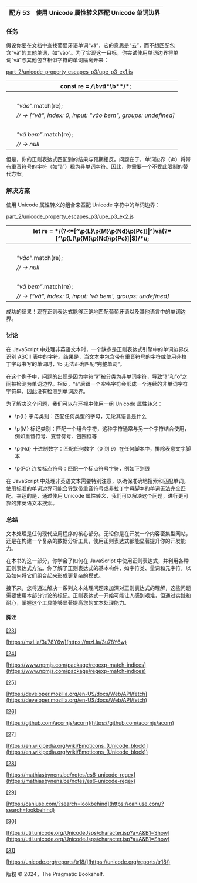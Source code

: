 | 配方 53 | 使用 Unicode 属性转义匹配 Unicode 单词边界 |
| --- | --- |

### 任务

假设你要在文档中查找葡萄牙语单词“vã”，它的意思是“去”，而不想匹配包含“vã”的其他单词，如“vão”。为了实现这一目标，你尝试使用单词边界将单词“vã”与其他包含相似字符的单词隔离开来：

[part_2/unicode_property_escapes_p3/upe_p3_ex1.js](http://media.pragprog.com/titles/fkjavascript/code/part_2/unicode_property_escapes_p3/upe_p3_ex1.js)

|   | **const** re = */**\b**vã**\b**/*; |
| --- | --- |
|   |  |
|   | *"vão"*.match(re); |
|   | *// → ["vã", index: 0, input: "vão bem", groups: undefined]* |
|   |  |
|   | *"vã bem"*.match(re); |
|   | *// → null* |

但是，你的正则表达式匹配到的结果与预期相反。问题在于，单词边界（\b）将带有重音符号的字符（如“ã”）视为非单词字符。因此，你需要一个不受此限制的替代方案。

### 解决方案

使用 Unicode 属性转义的组合来匹配 Unicode 字符中的单词边界：

[part_2/unicode_property_escapes_p3/upe_p3_ex2.js](http://media.pragprog.com/titles/fkjavascript/code/part_2/unicode_property_escapes_p3/upe_p3_ex2.js)

|   | **let** re = */**(?<**=**[^\p**{L}**\p**{M}**\p**{Nd}**\p**{Pc}**]**&#124;^**)**vã**(?=[^\p**{L}**\p**{M}**\p**{Nd}**\p**{Pc}**]**&#124;$**)**/*u; |
| --- | --- |
|   |  |
|   | *"vão"*.match(re); |
|   | *// → null* |
|   |  |
|   | *"vã bem"*.match(re); |
|   | *// → ["vã", index: 0, input: 'vã bem', groups: undefined]* |

成功的结果！现在正则表达式能够正确地匹配葡萄牙语以及其他语言中的单词边界。

### 讨论

在 JavaScript 中处理非英语文本时，一个缺点是正则表达式引擎中的单词边界仅识别 ASCII 表中的字符。结果是，当文本中包含带有重音符号的字符或使用非拉丁字母书写的单词时，\b 无法正确匹配“完整单词”。

在这个例子中，问题的出现是因为字符“ã”被分类为非单词字符，导致“ã”和“o”之间被检测为单词边界。相反，“ã”后跟一个空格字符会形成一个连续的非单词字符字符串，因此没有检测到单词边界。

为了解决这个问题，我们可以在环视中使用一组 Unicode 属性转义：

+   \p{L} 字母类别：匹配任何类型的字母，无论其语言是什么

+   \p{M} 标记类别：匹配一个组合字符，这种字符通常与另一个字符结合使用，例如重音符号、变音符号、包围框等

+   \p{Nd} 十进制数字：匹配任何数字（0 到 9）在任何脚本中，排除表意文字脚本

+   \p{Pc} 连接标点符号：匹配一个标点符号字符，例如下划线

在 JavaScript 中处理非英语文本需要特别注意，以确保准确地搜索和匹配单词。使用标准的单词边界可能会导致带重音符号或非拉丁字母脚本的单词无法完全匹配。幸运的是，通过使用 Unicode 属性转义，我们可以解决这个问题，进行更可靠的非英语文本搜索。

### 总结

文本处理是任何现代应用程序的核心部分。无论你是在开发一个内容密集型网站，还是在构建一个复杂的数据分析工具，使用正则表达式都能显著提升你的开发能力。

在本书的这一部分，你学会了如何在 JavaScript 中使用正则表达式，并利用各种正则表达式方法。你了解了正则表达式的基本构件，如字符类、量词和元字符，以及如何将它们组合起来形成更复杂的模式。

接下来，您将通过解决一系列文本处理问题来加深对正则表达式的理解，这些问题需要使用本部分讨论的标记。正则表达式一开始可能让人感到艰难，但通过实践和耐心，掌握这个工具能够显著提高您的文本处理能力。

#### 脚注

[[23]](f_0051.xhtml#FNPTR-23)

[https://mzl.la/3u78Y6w](https://mzl.la/3u78Y6w)

[[24]](f_0051.xhtml#FNPTR-24)

[https://www.npmjs.com/package/regexp-match-indices](https://www.npmjs.com/package/regexp-match-indices)

[[25]](f_0052.xhtml#FNPTR-25)

[https://developer.mozilla.org/en-US/docs/Web/API/fetch](https://developer.mozilla.org/en-US/docs/Web/API/fetch)

[[26]](f_0053.xhtml#FNPTR-26)

[https://github.com/acornjs/acorn](https://github.com/acornjs/acorn)

[[27]](f_0054.xhtml#FNPTR-27)

[https://en.wikipedia.org/wiki/Emoticons_(Unicode_block)](https://en.wikipedia.org/wiki/Emoticons_(Unicode_block))

[[28]](f_0054.xhtml#FNPTR-28)

[https://mathiasbynens.be/notes/es6-unicode-regex](https://mathiasbynens.be/notes/es6-unicode-regex)

[[29]](f_0060.xhtml#FNPTR-29)

[https://caniuse.com/?search=lookbehind](https://caniuse.com/?search=lookbehind)

[[30]](f_0063.xhtml#FNPTR-30)

[https://util.unicode.org/UnicodeJsps/character.jsp?a=A&B1=Show](https://util.unicode.org/UnicodeJsps/character.jsp?a=A&B1=Show)

[[31]](f_0063.xhtml#FNPTR-31)

[https://unicode.org/reports/tr18/](https://unicode.org/reports/tr18/)

版权 © 2024，The Pragmatic Bookshelf.
